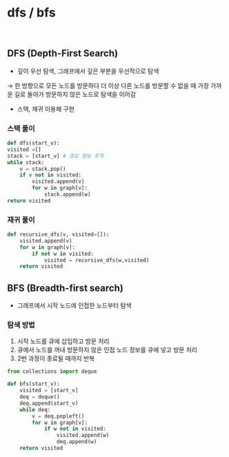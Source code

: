 # dfs / bfs

<br>

## DFS (Depth-First Search)

- 깊이 우선 탐색, 그래프에서 깊은 부분을 우선적으로 탐색

→ 한 방향으로 모든 노드를 방문하다 더 이상 다른 노드를 방문할 수 없을 때 가장 가까운 길로 돌아가 방문하지 않은 노드로 탐색을 이어감

- 스택, 재귀 이용해 구현

### 스택 풀이

```python
def dfs(start_v):
visited =[]
stack = [start_v] # 경로 정보 추적
while stack:
	v = stack.pop()
	if v not in visited:
		visited.append(v)
		for w in graph[v]:
			stack.append(w)
return visited
```

### 재귀 풀이

```python
def recursive_dfs(v, visited=[]):
    visited.append(v)
    for w in graph[v]:
        if not w in visited:
            visited = recursive_dfs(w,visited)
    return visited
```

## BFS (Breadth-first search)

- 그래프에서 시작 노드에 인접한 노드부터 탐색

### 탐색 방법

1. 시작 노드를 큐에 삽입하고 방문 처리
2. 큐에서 노드를 꺼내 방문하지 않은 인접 노드 정보를 큐에 넣고 방문 처리
3. 2번 과정이 종료될 때까지 반복

```python
from collections import deque

def bfs(start_v):
    visited = [start_v]
    deq = deque()
    deq.append(start_v)
    while deq:
        v = deq.popleft()
        for w in graph[v]:
            if w not in visited:
                visited.append(w)
                deq.append(w)
    return visited
```

